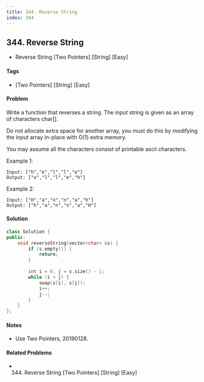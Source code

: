 ```yaml
---
title: 344. Reverse String
index: 344
---
```


## 344. Reverse String
- Reverse String [Two Pointers] [String] [Easy]

#### Tags
- [Two Pointers] [String] [Easy]

#### Problem
Write a function that reverses a string. The input string is given as an array of characters char[].

Do not allocate extra space for another array, you must do this by modifying the input array in-place with O(1) extra memory.

You may assume all the characters consist of printable ascii characters.

Example 1:

    Input: ["h","e","l","l","o"]
    Output: ["o","l","l","e","h"]

Example 2:

    Input: ["H","a","n","n","a","h"]
    Output: ["h","a","n","n","a","H"]

#### Solution
``` C++
class Solution {
public:
    void reverseString(vector<char> &s) {
        if (s.empty()) {
            return;
        }
        
        int i = 0, j = s.size() - 1;
        while (i < j) {
            swap(s[i], s[j]);
            i++;
            j--;
        }
    }
};
```

#### Notes
- Use Two Pointers, 20190128.

#### Related Problems
- 344. Reverse String [Two Pointers] [String] [Easy]
